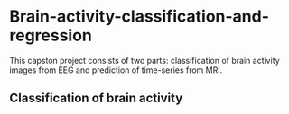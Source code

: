 # Brain-activity-classification-and-regression
This capston project consists of two parts: classification of brain activity images from EEG and prediction of time-series from MRI.

## Classification of brain activity

